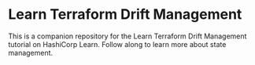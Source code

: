 # Learn Terraform Drift Management

This is a companion repository for the Learn Terraform Drift Management tutorial on HashiCorp Learn. Follow along to learn more about state management.
